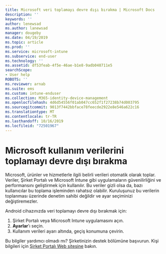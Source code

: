 ```yaml
---
title: Microsoft veri toplamayı devre dışı bırakma | Microsoft Docs
description: ''
keywords: ''
author: lenewsad
ms.author: lanewsad
manager: dougeby
ms.date: 04/19/2019
ms.topic: article
ms.prod: ''
ms.service: microsoft-intune
ms.subservice: end-user
ms.technology: ''
ms.assetid: df53feab-4f5e-46ae-b1e8-9adb048711e5
searchScope:
- User help
ROBOTS: ''
ms.reviewer: arnab
ms.suite: ems
ms.custom: intune-enduser
ms.collection: M365-identity-device-management
ms.openlocfilehash: 4d6d54556f01ab047cc652f1f27238b74d003795
ms.sourcegitcommit: 9013f7442bbface78feecde2922e8e546a622c16
ms.translationtype: MT
ms.contentlocale: tr-TR
ms.lasthandoff: 10/16/2019
ms.locfileid: "72501967"
---
```

# <a name="turn-off-microsoft-usage-data-collection"></a>Microsoft kullanım verilerini toplamayı devre dışı bırakma

Microsoft, ürünler ve hizmetlerle ilgili belirli verileri otomatik olarak toplar. Veriler, Şirket Portalı ve Microsoft Intune gibi uygulamaların güvenilirliğini ve performansını geliştirmek için kullanılır. Bu veriler gizli olsa da, bazı kullanıcılar bu toplama işleminden rahatsız olabilir. Kuruluşunuz bu verilerin toplanması üzerinde denetim sahibi değildir ve ayar seçiminizi değiştiremezler.   

Android cihazınızda veri toplamayı devre dışı bırakmak için:  

1. Şirket Portalı veya Microsoft Intune uygulamasını açın.
2. **Ayarlar**’ı seçin.
3. Kullanım verileri ayarı altında, geçiş konumuna çevirin. 

Bu bilgiler yardımcı olmadı mı? Şirketinizin destek bölümüne başvurun. Kişi bilgileri için [Şirket Portalı Web sitesine](https://go.microsoft.com/fwlink/?linkid=2010980) bakın.
